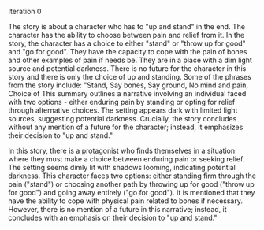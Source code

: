 



Iteration 0


The story is about a character who has to "up and stand" in the end.
The character has the ability to choose between pain and relief from it.
In the story, the character has a choice to either "stand" or "throw up for good" and "go for good".
They have the capacity to cope with the pain of bones and other examples of pain if needs be.
They are in a place with a dim light source and potential darkness.
There is no future for the character in this story and there is only the choice of up and standing.
Some of the phrases from the story include: "Stand, Say bones, Say ground, No mind and pain, Choice of
This summary outlines a narrative involving an individual faced with two options - either enduring pain by standing or opting for relief through alternative choices. The setting appears dark with limited light sources, suggesting potential darkness. Crucially, the story concludes without any mention of a future for the character; instead, it emphasizes their decision to "up and stand."

In this story, there is a protagonist who finds themselves in a situation where they must make a choice between enduring pain or seeking relief. The setting seems dimly lit with shadows looming, indicating potential darkness. This character faces two options: either standing firm through the pain ("stand") or choosing another path by throwing up for good ("throw up for good") and going away entirely ("go for good"). It is mentioned that they have the ability to cope with physical pain related to bones if necessary. However, there is no mention of a future in this narrative; instead, it concludes with an emphasis on their decision to "up and stand."
